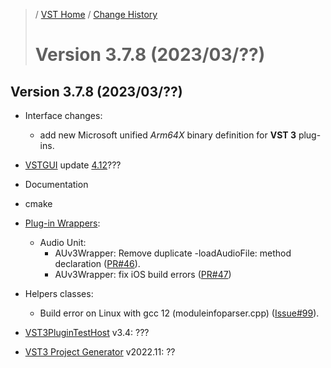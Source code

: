 >/ [VST Home](../) / [Change History](./Index.md)
>
># Version 3.7.8 (2023/03/??)

## Version 3.7.8 (2023/03/??)

- Interface changes:
  - add new Microsoft unified *Arm64X* binary definition for **VST 3** plug-ins.
- [VSTGUI](../What+is+the+VST+3+SDK/VSTGUI.md) update [4.12](https://github.com/steinbergmedia/vstgui/releases/tag/vstgui4_12)???
  
- Documentation

- cmake

- [Plug-in Wrappers](../What+is+the+VST+3+SDK/Wrappers/Index.md):
  - Audio Unit:
    - AUv3Wrapper: Remove duplicate -loadAudioFile: method declaration ([PR#46](https://github.com/steinbergmedia/vst3_public_sdk/pull/46)).
    - AUv3Wrapper: fix iOS build errors ([PR#47](https://github.com/steinbergmedia/vst3_public_sdk/pull/46))

- Helpers classes:
  - Build error on Linux with gcc 12 (moduleinfoparser.cpp) ([Issue#99](https://github.com/steinbergmedia/vst3_public_sdk/pull/46)).

- [VST3PluginTestHost](../What+is+the+VST+3+SDK/Plug-in+Test+Host.md) v3.4: ???

- [VST3 Project Generator](../What+is+the+VST+3+SDK/Project+Generator.md) v2022.11: ??